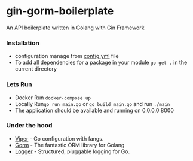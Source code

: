 # gin-gorm-boilerplate
An API boilerplate written in Golang with Gin Framework


### Installation
- configuration manage from [config.yml](config.yml) file
- To add all dependencies for a package in your module `go get .` in the current directory

### Lets Run
- Docker Run `docker-compose up`
- Locally Run`go run main.go` or `go build main.go` and run `./main`
- The application should be available and running on 0.0.0.0:8000

### Under the hood
- [Viper](https://github.com/spf13/viper) - Go configuration with fangs.
- [Gorm](https://github.com/go-gorm/gorm) - The fantastic ORM library for Golang
- [Logger](github.com/sirupsen/logrus) - Structured, pluggable logging for Go.
